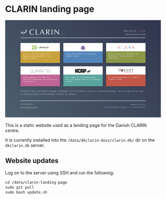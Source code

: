 CLARIN landing page
===================
![screenshot.png](screenshot.png)

This is a static website used as a landing page for the Danish CLARIN centre.

It is currently installed into the `/data/dkclarin-docs/clarin.dk/` dir on the `dkclarin.dk` server.

## Website updates
Log on to the server using SSH and run the following:

```shell
cd /data/clarin-landing-page
sudo git pull
sudo bash update.sh
```

